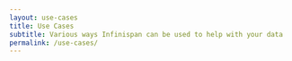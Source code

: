 ```yaml
---
layout: use-cases
title: Use Cases
subtitle: Various ways Infinispan can be used to help with your data
permalink: /use-cases/
---
```

